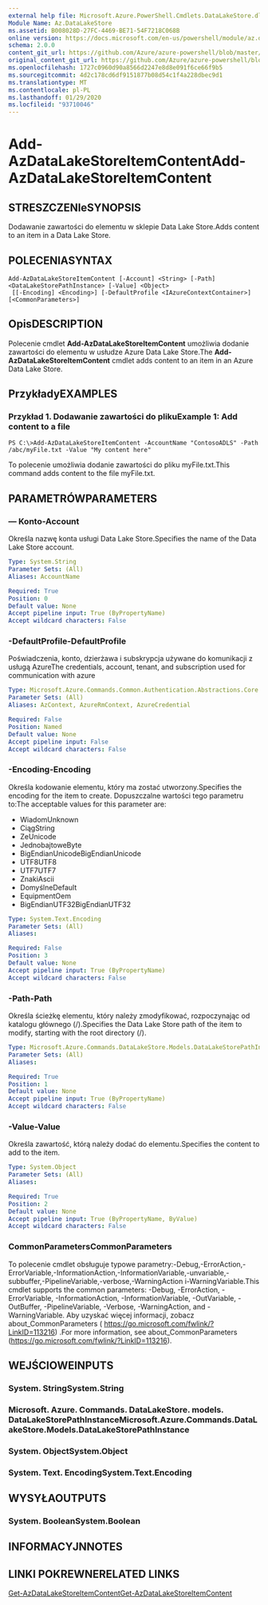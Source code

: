 ```yaml
---
external help file: Microsoft.Azure.PowerShell.Cmdlets.DataLakeStore.dll-Help.xml
Module Name: Az.DataLakeStore
ms.assetid: B008028D-27FC-4469-BE71-54F7218C068B
online version: https://docs.microsoft.com/en-us/powershell/module/az.datalakestore/add-azdatalakestoreitemcontent
schema: 2.0.0
content_git_url: https://github.com/Azure/azure-powershell/blob/master/src/DataLakeStore/DataLakeStore/help/Add-AzDataLakeStoreItemContent.md
original_content_git_url: https://github.com/Azure/azure-powershell/blob/master/src/DataLakeStore/DataLakeStore/help/Add-AzDataLakeStoreItemContent.md
ms.openlocfilehash: 1727c0960d90a8566d2247e8d8e091f6ce66f9b5
ms.sourcegitcommit: 4d2c178cd6df9151877b08d54c1f4a228dbec9d1
ms.translationtype: MT
ms.contentlocale: pl-PL
ms.lasthandoff: 01/29/2020
ms.locfileid: "93710046"
---
```

# <span data-ttu-id="5331c-101">Add-AzDataLakeStoreItemContent</span><span class="sxs-lookup"><span data-stu-id="5331c-101">Add-AzDataLakeStoreItemContent</span></span>

## <span data-ttu-id="5331c-102">STRESZCZENIe</span><span class="sxs-lookup"><span data-stu-id="5331c-102">SYNOPSIS</span></span>
<span data-ttu-id="5331c-103">Dodawanie zawartości do elementu w sklepie Data Lake Store.</span><span class="sxs-lookup"><span data-stu-id="5331c-103">Adds content to an item in a Data Lake Store.</span></span>

## <span data-ttu-id="5331c-104">POLECENIA</span><span class="sxs-lookup"><span data-stu-id="5331c-104">SYNTAX</span></span>

```
Add-AzDataLakeStoreItemContent [-Account] <String> [-Path] <DataLakeStorePathInstance> [-Value] <Object>
 [[-Encoding] <Encoding>] [-DefaultProfile <IAzureContextContainer>] [<CommonParameters>]
```

## <span data-ttu-id="5331c-105">Opis</span><span class="sxs-lookup"><span data-stu-id="5331c-105">DESCRIPTION</span></span>
<span data-ttu-id="5331c-106">Polecenie cmdlet **Add-AzDataLakeStoreItemContent** umożliwia dodanie zawartości do elementu w usłudze Azure Data Lake Store.</span><span class="sxs-lookup"><span data-stu-id="5331c-106">The **Add-AzDataLakeStoreItemContent** cmdlet adds content to an item in an Azure Data Lake Store.</span></span>

## <span data-ttu-id="5331c-107">Przykłady</span><span class="sxs-lookup"><span data-stu-id="5331c-107">EXAMPLES</span></span>

### <span data-ttu-id="5331c-108">Przykład 1. Dodawanie zawartości do pliku</span><span class="sxs-lookup"><span data-stu-id="5331c-108">Example 1: Add content to a file</span></span>
```
PS C:\>Add-AzDataLakeStoreItemContent -AccountName "ContosoADLS" -Path /abc/myFile.txt -Value "My content here"
```

<span data-ttu-id="5331c-109">To polecenie umożliwia dodanie zawartości do pliku myFile.txt.</span><span class="sxs-lookup"><span data-stu-id="5331c-109">This command adds content to the file myFile.txt.</span></span>

## <span data-ttu-id="5331c-110">PARAMETRÓW</span><span class="sxs-lookup"><span data-stu-id="5331c-110">PARAMETERS</span></span>

### <span data-ttu-id="5331c-111">— Konto</span><span class="sxs-lookup"><span data-stu-id="5331c-111">-Account</span></span>
<span data-ttu-id="5331c-112">Określa nazwę konta usługi Data Lake Store.</span><span class="sxs-lookup"><span data-stu-id="5331c-112">Specifies the name of the Data Lake Store account.</span></span>

```yaml
Type: System.String
Parameter Sets: (All)
Aliases: AccountName

Required: True
Position: 0
Default value: None
Accept pipeline input: True (ByPropertyName)
Accept wildcard characters: False
```

### <span data-ttu-id="5331c-113">-DefaultProfile</span><span class="sxs-lookup"><span data-stu-id="5331c-113">-DefaultProfile</span></span>
<span data-ttu-id="5331c-114">Poświadczenia, konto, dzierżawa i subskrypcja używane do komunikacji z usługą Azure</span><span class="sxs-lookup"><span data-stu-id="5331c-114">The credentials, account, tenant, and subscription used for communication with azure</span></span>

```yaml
Type: Microsoft.Azure.Commands.Common.Authentication.Abstractions.Core.IAzureContextContainer
Parameter Sets: (All)
Aliases: AzContext, AzureRmContext, AzureCredential

Required: False
Position: Named
Default value: None
Accept pipeline input: False
Accept wildcard characters: False
```

### <span data-ttu-id="5331c-115">-Encoding</span><span class="sxs-lookup"><span data-stu-id="5331c-115">-Encoding</span></span>
<span data-ttu-id="5331c-116">Określa kodowanie elementu, który ma zostać utworzony.</span><span class="sxs-lookup"><span data-stu-id="5331c-116">Specifies the encoding for the item to create.</span></span>
<span data-ttu-id="5331c-117">Dopuszczalne wartości tego parametru to:</span><span class="sxs-lookup"><span data-stu-id="5331c-117">The acceptable values for this parameter are:</span></span>
- <span data-ttu-id="5331c-118">Wiadom</span><span class="sxs-lookup"><span data-stu-id="5331c-118">Unknown</span></span>
- <span data-ttu-id="5331c-119">Ciąg</span><span class="sxs-lookup"><span data-stu-id="5331c-119">String</span></span>
- <span data-ttu-id="5331c-120">Ze</span><span class="sxs-lookup"><span data-stu-id="5331c-120">Unicode</span></span>
- <span data-ttu-id="5331c-121">Jednobajtowe</span><span class="sxs-lookup"><span data-stu-id="5331c-121">Byte</span></span>
- <span data-ttu-id="5331c-122">BigEndianUnicode</span><span class="sxs-lookup"><span data-stu-id="5331c-122">BigEndianUnicode</span></span>
- <span data-ttu-id="5331c-123">UTF8</span><span class="sxs-lookup"><span data-stu-id="5331c-123">UTF8</span></span>
- <span data-ttu-id="5331c-124">UTF7</span><span class="sxs-lookup"><span data-stu-id="5331c-124">UTF7</span></span>
- <span data-ttu-id="5331c-125">Znaki</span><span class="sxs-lookup"><span data-stu-id="5331c-125">Ascii</span></span>
- <span data-ttu-id="5331c-126">Domyślne</span><span class="sxs-lookup"><span data-stu-id="5331c-126">Default</span></span>
- <span data-ttu-id="5331c-127">Equipment</span><span class="sxs-lookup"><span data-stu-id="5331c-127">Oem</span></span>
- <span data-ttu-id="5331c-128">BigEndianUTF32</span><span class="sxs-lookup"><span data-stu-id="5331c-128">BigEndianUTF32</span></span>

```yaml
Type: System.Text.Encoding
Parameter Sets: (All)
Aliases:

Required: False
Position: 3
Default value: None
Accept pipeline input: True (ByPropertyName)
Accept wildcard characters: False
```

### <span data-ttu-id="5331c-129">-Path</span><span class="sxs-lookup"><span data-stu-id="5331c-129">-Path</span></span>
<span data-ttu-id="5331c-130">Określa ścieżkę elementu, który należy zmodyfikować, rozpoczynając od katalogu głównego (/).</span><span class="sxs-lookup"><span data-stu-id="5331c-130">Specifies the Data Lake Store path of the item to modify, starting with the root directory (/).</span></span>

```yaml
Type: Microsoft.Azure.Commands.DataLakeStore.Models.DataLakeStorePathInstance
Parameter Sets: (All)
Aliases:

Required: True
Position: 1
Default value: None
Accept pipeline input: True (ByPropertyName)
Accept wildcard characters: False
```

### <span data-ttu-id="5331c-131">-Value</span><span class="sxs-lookup"><span data-stu-id="5331c-131">-Value</span></span>
<span data-ttu-id="5331c-132">Określa zawartość, którą należy dodać do elementu.</span><span class="sxs-lookup"><span data-stu-id="5331c-132">Specifies the content to add to the item.</span></span>

```yaml
Type: System.Object
Parameter Sets: (All)
Aliases:

Required: True
Position: 2
Default value: None
Accept pipeline input: True (ByPropertyName, ByValue)
Accept wildcard characters: False
```

### <span data-ttu-id="5331c-133">CommonParameters</span><span class="sxs-lookup"><span data-stu-id="5331c-133">CommonParameters</span></span>
<span data-ttu-id="5331c-134">To polecenie cmdlet obsługuje typowe parametry:-Debug,-ErrorAction,-ErrorVariable,-InformationAction,-InformationVariable,-unvariable,-subbuffer,-PipelineVariable,-verbose,-WarningAction i-WarningVariable.</span><span class="sxs-lookup"><span data-stu-id="5331c-134">This cmdlet supports the common parameters: -Debug, -ErrorAction, -ErrorVariable, -InformationAction, -InformationVariable, -OutVariable, -OutBuffer, -PipelineVariable, -Verbose, -WarningAction, and -WarningVariable.</span></span> <span data-ttu-id="5331c-135">Aby uzyskać więcej informacji, zobacz about_CommonParameters ( https://go.microsoft.com/fwlink/?LinkID=113216) .</span><span class="sxs-lookup"><span data-stu-id="5331c-135">For more information, see about_CommonParameters (https://go.microsoft.com/fwlink/?LinkID=113216).</span></span>

## <span data-ttu-id="5331c-136">WEJŚCIOWE</span><span class="sxs-lookup"><span data-stu-id="5331c-136">INPUTS</span></span>

### <span data-ttu-id="5331c-137">System. String</span><span class="sxs-lookup"><span data-stu-id="5331c-137">System.String</span></span>

### <span data-ttu-id="5331c-138">Microsoft. Azure. Commands. DataLakeStore. models. DataLakeStorePathInstance</span><span class="sxs-lookup"><span data-stu-id="5331c-138">Microsoft.Azure.Commands.DataLakeStore.Models.DataLakeStorePathInstance</span></span>

### <span data-ttu-id="5331c-139">System. Object</span><span class="sxs-lookup"><span data-stu-id="5331c-139">System.Object</span></span>

### <span data-ttu-id="5331c-140">System. Text. Encoding</span><span class="sxs-lookup"><span data-stu-id="5331c-140">System.Text.Encoding</span></span>

## <span data-ttu-id="5331c-141">WYSYŁA</span><span class="sxs-lookup"><span data-stu-id="5331c-141">OUTPUTS</span></span>

### <span data-ttu-id="5331c-142">System. Boolean</span><span class="sxs-lookup"><span data-stu-id="5331c-142">System.Boolean</span></span>

## <span data-ttu-id="5331c-143">INFORMACYJN</span><span class="sxs-lookup"><span data-stu-id="5331c-143">NOTES</span></span>

## <span data-ttu-id="5331c-144">LINKI POKREWNE</span><span class="sxs-lookup"><span data-stu-id="5331c-144">RELATED LINKS</span></span>

[<span data-ttu-id="5331c-145">Get-AzDataLakeStoreItemContent</span><span class="sxs-lookup"><span data-stu-id="5331c-145">Get-AzDataLakeStoreItemContent</span></span>](./Get-AzDataLakeStoreItemContent.md)


